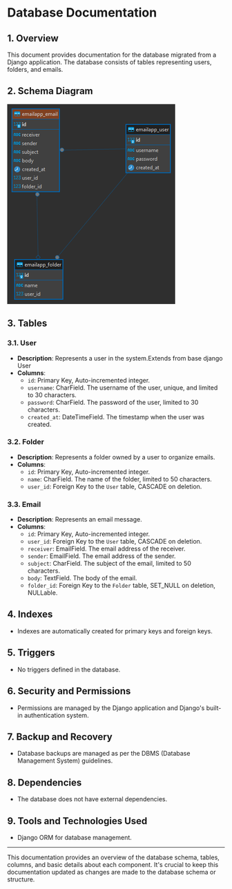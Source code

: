 # Database Documentation

## 1. Overview
This document provides documentation for the database migrated from a Django application. The database consists of tables representing users, folders, and emails.

## 2. Schema Diagram
![Schema Diagram](schema_diagram.png)

## 3. Tables

### 3.1. User
- **Description**: Represents a user in the system.Extends from base django User
- **Columns**:
  - `id`: Primary Key, Auto-incremented integer.
  - `username`: CharField. The username of the user, unique, and limited to 30 characters.
  - `password`: CharField. The password of the user, limited to 30 characters.
  - `created_at`: DateTimeField. The timestamp when the user was created.

### 3.2. Folder
- **Description**: Represents a folder owned by a user to organize emails.
- **Columns**:
  - `id`: Primary Key, Auto-incremented integer.
  - `name`: CharField. The name of the folder, limited to 50 characters.
  - `user_id`: Foreign Key to the `User` table, CASCADE on deletion.

### 3.3. Email
- **Description**: Represents an email message.
- **Columns**:
  - `id`: Primary Key, Auto-incremented integer.
  - `user_id`: Foreign Key to the `User` table, CASCADE on deletion.
  - `receiver`: EmailField. The email address of the receiver.
  - `sender`: EmailField. The email address of the sender.
  - `subject`: CharField. The subject of the email, limited to 50 characters.
  - `body`: TextField. The body of the email.
  - `folder_id`: Foreign Key to the `Folder` table, SET_NULL on deletion, NULLable.

## 4. Indexes
- Indexes are automatically created for primary keys and foreign keys.

## 5. Triggers
- No triggers defined in the database.

## 6. Security and Permissions
- Permissions are managed by the Django application and Django's built-in authentication system.

## 7. Backup and Recovery
- Database backups are managed as per the DBMS (Database Management System) guidelines.

## 8. Dependencies
- The database does not have external dependencies.

## 9. Tools and Technologies Used
- Django ORM for database management.

---

This documentation provides an overview of the database schema, tables, columns, and basic details about each component. It's crucial to keep this documentation updated as changes are made to the database schema or structure.
